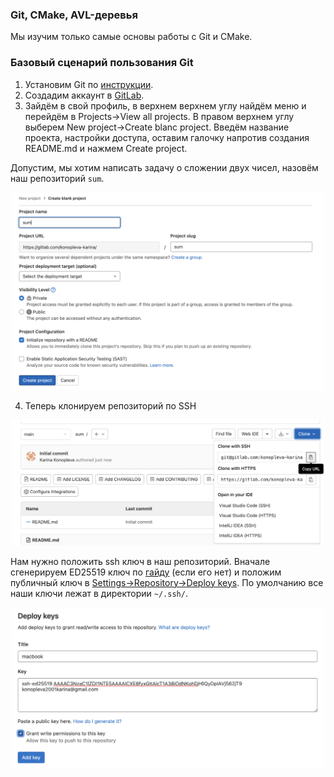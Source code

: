 ### Git, CMake, AVL-деревья

Мы изучим только самые основы работы с Git и CMake.

### Базовый сценарий пользования Git
1. Установим Git по [инструкции](https://git-scm.com/book/ru/v2/%D0%92%D0%B2%D0%B5%D0%B4%D0%B5%D0%BD%D0%B8%D0%B5-%D0%A3%D1%81%D1%82%D0%B0%D0%BD%D0%BE%D0%B2%D0%BA%D0%B0-Git).
2. Создадим аккаунт в [GitLab](https://gitlab.com/).
3. Зайдём в свой профиль, в верхнем верхнем углу найдём меню и перейдём в Projects->View all projects. В правом верхнем углу выберем New project->Create blanc project. Введём название проекта, настройки доступа, оставим галочку напротив создания README.md и нажмем Create project.

Допустим, мы хотим написать задачу о сложении двух чисел, назовём наш репозиторий `sum`.

<p align="center">
  <img src="https://github.com/konopleva-karina/cpp_seminars_base/blob/main/sem10/pic2.png" width="500" title="создание пустого репозитория">
</p>

4. Теперь клонируем репозиторий по SSH

<p align="center">
  <img src="https://github.com/konopleva-karina/cpp_seminars_base/blob/main/sem10/clone.png" width="500" title="клонирование репозитория">
</p>

Нам нужно положить ssh ключ в наш репозиторий. Вначале сгенерируем ED25519 ключ по [гайду](https://docs.gitlab.com/ee/user/ssh.html#generate-an-ssh-key-pair:~:text=id_ecdsa-,Generate%20an%20SSH%20key%20pair,-If%20you%20do) (если его нет) и положим публичный ключ в [Settings->Repository->Deploy keys](https://gitlab.com/konopleva-karina/sum/-/settings/repository#:~:text=active%20Deploy%20Tokens.-,Deploy%20keys,-Expand). По умолчанию все наши ключи лежат в директории `~/.ssh/`.

<p align="center">
  <img src="https://github.com/konopleva-karina/cpp_seminars_base/blob/main/sem10/key.png" width="500" title="добавление ssh ключа">
</p>
